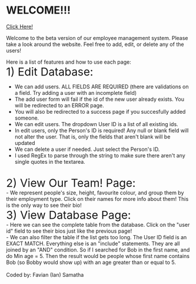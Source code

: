 











<h1>WELCOME!!!</h1>
<a href="https://fierce-anchorage-58845.herokuapp.com/">Click Here!</a> <br>
<p>Welcome to the beta version of our employee management system. Please take a look around the website.
    Feel free to add, edit, or delete any of the users!<br>

Here is a list of features and how to use each page:<br>
<emp style="font-size:30px;">1) Edit Database: </emp><br>
- We can add users. ALL FIELDS ARE REQUIRED (there are validations on a field. Try adding a user with an incomplete field) <br>
- The add user form will fail if the id of the new user already exists. You will be redirected to an ERROR page.<br>
- You will also be redirected to a success page if you succesfully added someone. <br>
- We can edit users. The dropdown User ID is a list of all existing ids. <br>
- In edit users, only the Person's ID is required! Any null or blank field will not alter the user. That is, only the fields that aren't blank will be updated
- We can delete a user if needed. Just select the Person's ID.
- I used RegEx to parse through the string to make sure there aren't any single quotes in the textarea.
<br>
<emp style="font-size:30px;"> 2) View Our Team! Page:</emp> <br>
- We represent people's size, height, favourite colour, and group them by their employment type. Click on their names for more info about them! This is the only way to see their bio! <br>
<emp style="font-size:30px;">3) View Database Page:</emp>  <br>
- Here we can see the complete table from the database. Click on the "user id" field to see their bios just like the previous page!<br>
- We can also filter the table if the list gets too long. The User ID field is an EXACT MATCH. Everything else is an "include" statements.
They are all joined by an "AND" condition. So if I searched for Bob in the first name, and do Min age = 5. Then the result would be people
whose first name contains Bob (so Bobby would show up) with an age greater than or equal to 5. 
<br>
<br>
Coded by: Favian (Ian) Samatha
<br>
<br>







<!-- # node-js-getting-started

A barebones Node.js app using [Express 4](http://expressjs.com/).

This application supports the [Getting Started on Heroku with Node.js](https://devcenter.heroku.com/articles/getting-started-with-nodejs) article - check it out.

## Running Locally

Make sure you have [Node.js](http://nodejs.org/) and the [Heroku CLI](https://cli.heroku.com/) installed.

```sh
$ git clone https://github.com/heroku/node-js-getting-started.git # or clone your own fork
$ cd node-js-getting-started
$ npm install
$ npm start
```

Your app should now be running on [localhost:5000](http://localhost:5000/).

## Deploying to Heroku

```
$ heroku create
$ git push heroku master
$ heroku open
```
or

[![Deploy to Heroku](https://www.herokucdn.com/deploy/button.png)](https://heroku.com/deploy)

## Documentation

For more information about using Node.js on Heroku, see these Dev Center articles:

- [Getting Started on Heroku with Node.js](https://devcenter.heroku.com/articles/getting-started-with-nodejs)
- [Heroku Node.js Support](https://devcenter.heroku.com/articles/nodejs-support)
- [Node.js on Heroku](https://devcenter.heroku.com/categories/nodejs)
- [Best Practices for Node.js Development](https://devcenter.heroku.com/articles/node-best-practices)
- [Using WebSockets on Heroku with Node.js](https://devcenter.heroku.com/articles/node-websockets) -->
